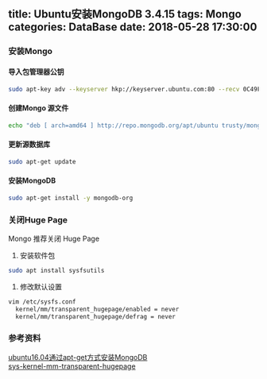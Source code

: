 title: Ubuntu安装MongoDB 3.4.15
tags: Mongo
categories: DataBase
date: 2018-05-28 17:30:00
---
### 安装Mongo

#### 导入包管理器公钥
```bash
sudo apt-key adv --keyserver hkp://keyserver.ubuntu.com:80 --recv 0C49F3730359A14518585931BC711F9BA15703C6
```
#### 创建Mongo 源文件
```bash
echo "deb [ arch=amd64 ] http://repo.mongodb.org/apt/ubuntu trusty/mongodb-org/3.4 multiverse" | sudo tee /etc/apt/sources.list.d/mongodb-org-3.4.list
```
#### 更新源数据库
```bash
sudo apt-get update
```
#### 安装MongoDB
```bash
sudo apt-get install -y mongodb-org
```

<!-- more -->

### 关闭Huge Page
Mongo 推荐关闭 Huge Page
1. 安装软件包
```bash
sudo apt install sysfsutils
```
1. 修改默认设置
```bash
vim /etc/sysfs.conf
  kernel/mm/transparent_hugepage/enabled = never
  kernel/mm/transparent_hugepage/defrag = never
```

### 参考资料
[ubuntu16.04通过apt-get方式安装MongoDB](https://www.cnblogs.com/hupeng1234/p/7000499.html)  
[sys-kernel-mm-transparent-hugepage](https://askubuntu.com/questions/597372/how-do-i-modify-sys-kernel-mm-transparent-hugepage-enabled)  
